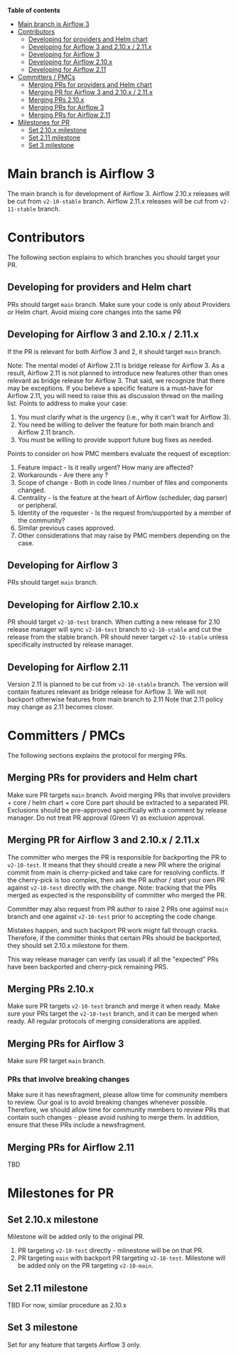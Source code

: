 <!--
 Licensed to the Apache Software Foundation (ASF) under one
 or more contributor license agreements.  See the NOTICE file
 distributed with this work for additional information
 regarding copyright ownership.  The ASF licenses this file
 to you under the Apache License, Version 2.0 (the
 "License"); you may not use this file except in compliance
 with the License.  You may obtain a copy of the License at

   http://www.apache.org/licenses/LICENSE-2.0

 Unless required by applicable law or agreed to in writing,
 software distributed under the License is distributed on an
 "AS IS" BASIS, WITHOUT WARRANTIES OR CONDITIONS OF ANY
 KIND, either express or implied.  See the License for the
 specific language governing permissions and limitations
 under the License.
-->
<!-- START doctoc generated TOC please keep comment here to allow auto update -->
<!-- DON'T EDIT THIS SECTION, INSTEAD RE-RUN doctoc TO UPDATE -->
**Table of contents**

- [Main branch is Airflow 3](#main-branch-is-airflow-3)
- [Contributors](#contributors)
  - [Developing for providers and Helm chart](#developing-for-providers-and-helm-chart)
  - [Developing for Airflow 3 and 2.10.x / 2.11.x](#developing-for-airflow-3-and-210x--211x)
  - [Developing for Airflow 3](#developing-for-airflow-3)
  - [Developing for Airflow 2.10.x](#developing-for-airflow-210x)
  - [Developing for Airflow 2.11](#developing-for-airflow-211)
- [Committers / PMCs](#committers--pmcs)
  - [Merging PRs for providers and Helm chart](#merging-prs-for-providers-and-helm-chart)
  - [Merging PR for Airflow 3 and 2.10.x / 2.11.x](#merging-pr-for-airflow-3-and-210x--211x)
  - [Merging PRs 2.10.x](#merging-prs-210x)
  - [Merging PRs for Airflow 3](#merging-prs-for-airflow-3)
  - [Merging PRs for Airflow 2.11](#merging-prs-for-airflow-211)
- [Milestones for PR](#milestones-for-pr)
  - [Set 2.10.x milestone](#set-210x-milestone)
  - [Set 2.11 milestone](#set-211-milestone)
  - [Set 3 milestone](#set-3-milestone)

<!-- END doctoc generated TOC please keep comment here to allow auto update -->

# Main branch is Airflow 3

The main branch is for development of Airflow 3.
Airflow 2.10.x releases will be cut from `v2-10-stable` branch.
Airflow 2.11.x releases will be cut from `v2-11-stable` branch.

# Contributors

The following section explains to which branches you should target your PR.

## Developing for providers and Helm chart

PRs should target `main` branch.
Make sure your code is only about Providers or Helm chart.
Avoid mixing core changes into the same PR

## Developing for Airflow 3 and 2.10.x / 2.11.x

If the PR is relevant for both Airflow 3 and 2, it should target `main` branch.

Note: The mental model of Airflow 2.11 is bridge release for Airflow 3.
As a result, Airflow 2.11 is not planned to introduce new features other than ones relevant as bridge release for Airflow 3.
That said, we recognize that there may be exceptions.
If you believe a specific feature is a must-have for Airflow 2.11, you will need to raise this as discussion thread on the mailing list.
Points to address to make your case:

1. You must clarify what is the urgency (i.e., why it can't wait for Airflow 3).
2. You need be willing to deliver the feature for both main branch and Airflow 2.11 branch.
3. You must be willing to provide support future bug fixes as needed.

Points to consider on how PMC members evaluate the request of exception:

1. Feature impact - Is it really urgent? How many are affected?
2. Workarounds - Are there any ?
3. Scope of change - Both in code lines / number of files and components changed.
4. Centrality - Is the feature at the heart of Airflow (scheduler, dag parser) or peripheral.
5. Identity of the requester - Is the request from/supported by a member of the community?
6. Similar previous cases approved.
7. Other considerations that may raise by PMC members depending on the case.

## Developing for Airflow 3

PRs should target `main` branch.

## Developing for Airflow 2.10.x

PR should target `v2-10-test` branch. When cutting a new release for 2.10 release manager
will sync `v2-10-test`  branch to `v2-10-stable` and cut the release from the stable branch.
PR should never target `v2-10-stable` unless specifically instructed by release manager.

## Developing for Airflow 2.11

Version 2.11 is planned to be cut from `v2-10-stable` branch.
The version will contain features relevant as bridge release for Airflow 3.
We will not backport otherwise features from main branch to 2.11
Note that 2.11 policy may change as 2.11 becomes closer.

# Committers / PMCs

The following sections explains the protocol for merging PRs.

## Merging PRs for providers and Helm chart

Make sure PR targets `main` branch.
Avoid merging PRs that involve providers + core / helm chart + core
Core part should be extracted to a  separated PR.
Exclusions should be pre-approved specifically with a comment by release manager.
Do not treat PR approval (Green V) as exclusion approval.

## Merging PR for Airflow 3 and 2.10.x / 2.11.x

The committer who merges the PR is responsible for backporting the PR to `v2-10-test`.
It means that they should create a new PR where the original commit from main is cherry-picked and take care for resolving conflicts.
If the cherry-pick is too complex, then ask the PR author / start your own PR against `v2-10-test` directly with the change.
Note: tracking that the PRs merged as expected is the responsibility of committer who merged the PR.

Committer may also request from PR author to raise 2 PRs one against `main` branch and one against `v2-10-test` prior to accepting the code change.

Mistakes happen, and such backport PR work might fall through cracks. Therefore, if the committer thinks that certain PRs should be backported, they should set 2.10.x milestone for them.

This way release manager can verify (as usual) if all the "expected" PRs have been backported and cherry-pick remaining PRS.

## Merging PRs 2.10.x

Make sure PR targets `v2-10-test` branch and merge it when ready.
Make sure your PRs target the `v2-10-test` branch, and it can be merged when ready.
All regular protocols of merging considerations are applied.

## Merging PRs for Airflow 3

Make sure PR target `main` branch.

### PRs that involve breaking changes

Make sure it has newsfragment, please allow time for community members to review.
Our goal is to avoid breaking changes whenever possible. Therefore, we should allow time for community members to review PRs that contain such changes - please avoid rushing to merge them. In addition, ensure that these PRs include a newsfragment.

## Merging PRs for Airflow 2.11

TBD

# Milestones for PR

## Set 2.10.x milestone

Milestone will be added only to the original PR.

1. PR targeting `v2-10-test` directly - mlinestone will be on that PR.
2. PR targeting `main` with backport PR targeting `v2-10-test`. Milestone will be added only on the PR targeting `v2-10-main`.

## Set 2.11 milestone

TBD
For now, similar procedure as 2.10.x

## Set 3 milestone

Set for any feature that targets Airflow 3 only.
